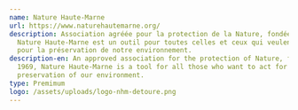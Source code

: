 ```yaml
---
name: Nature Haute-Marne
url: https://www.naturehautemarne.org/
description: Association agréée pour la protection de la Nature, fondée en 1969,
  Nature Haute-Marne est un outil pour toutes celles et ceux qui veulent agir
  pour la préservation de notre environnement.
description-en: An approved association for the protection of Nature, founded in
  1969, Nature Haute-Marne is a tool for all those who want to act for the
  preservation of our environment.
type: Premimum
logo: /assets/uploads/logo-nhm-detoure.png
---
```

